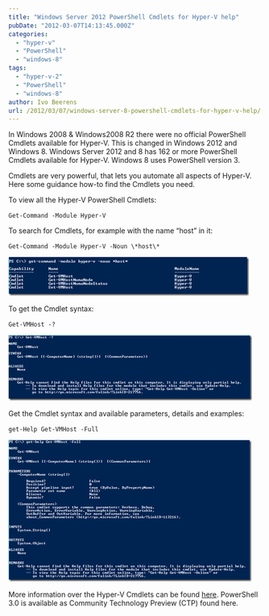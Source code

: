 ```yaml
---
title: "Windows Server 2012 PowerShell Cmdlets for Hyper-V help"
pubDate: "2012-03-07T14:13:45.000Z"
categories: 
  - "hyper-v"
  - "PowerShell"
  - "windows-8"
tags: 
  - "hyper-v-2"
  - "PowerShell"
  - "windows-8"
author: Ivo Beerens
url: /2012/03/07/windows-server-8-powershell-cmdlets-for-hyper-v-help/
---
```


In Windows 2008 & Windows2008 R2 there were no official PowerShell Cmdlets available for Hyper-V. This is changed in Windows 2012 and Windows 8. Windows Server 2012 and 8 has 162 or more PowerShell Cmdlets available for Hyper-V. Windows 8 uses PowerShell version 3.

Cmdlets are very powerful, that lets you automate all aspects of Hyper-V.  Here some guidance how-to find the Cmdlets you need.

To view all the Hyper-V PowerShell Cmdlets:
```
Get-Command -Module Hyper-V
```
To search for Cmdlets, for example with the name “host” in it:

```
Get-Command -Module Hyper-V -Noun \*host\*
```

[![image](images/image_thumb.png "image")](images/image.png)

To get the Cmdlet syntax:
```
Get-VMHost -?
```
[![image](images/image_thumb1.png "image")](images/image1.png)

Get the Cmdlet syntax and available parameters, details and examples:
```
get-Help Get-VMHost -Full
```
[![image](images/image_thumb2.png "image")](images/image2.png)

More information over the Hyper-V Cmdlets can be found [here](https://technet.microsoft.com/en-us/library/hh848559.aspx). PowerShell 3.0 is available as Community Technology Preview (CTP) found here.